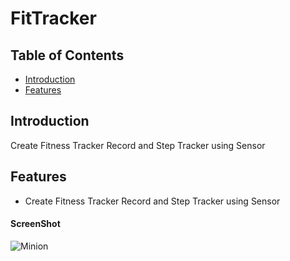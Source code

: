 # FitTracker

## Table of Contents

- [Introduction](#introduction)
- [Features](#features)

## Introduction
Create Fitness Tracker Record and Step Tracker using Sensor 

## Features
* Create Fitness Tracker Record and Step Tracker using Sensor 

#### ScreenShot

![Minion](https://github.com/sangaelee/FitTracker/blob/master/app/src/main/res/drawable/calorie.png)

